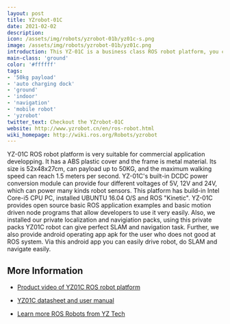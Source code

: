 ```yaml
---
layout: post
title: YZrobot-01C
date: 2021-02-02
description:
icon: /assets/img/robots/yzrobot-01b/yz01c-s.png
image: /assets/img/robots/yzrobot-01b/yz01c.png
introduction: This YZ-01C is a business class ROS robot platform, you can easily develope business robot with it
main-class: 'ground'
color: '#ffffff'
tags:
- '50kg payload'
- 'auto charging dock'
- 'ground'
- 'indoor'
- 'navigation'
- 'mobile robot'
- 'yzrobot'
twitter_text: Checkout the YZrobot-01C
website: http://www.yzrobot.cn/en/ros-robot.html
wiki_homepage: http://wiki.ros.org/Robots/yzrobot
---
```


YZ-01C ROS robot platform is very suitable for commercial application developping. It has a ABS plastic cover and the frame is metal material. 
Its size is 52x48x27cm, can payload up to 50KG, and the maximum walking speed can reach 1.5 meters per second. 
YZ-01C's built-in DCDC power conversion module can provide four different voltages of 5V, 12V and 24V, which can power many kinds robot sensors.
This platform has build-in Intel Core-i5 CPU PC, installed UBUNTU 16.04 O/S and ROS "Kinetic". 
YZ-01C provides open source basic ROS application examples and basic motion driven node programs that allow developers to use it very easily. 
Also, we installed our private localization and navigiation packs, using this private packs YZ01C robot can give perfect SLAM and navigation task.
Further, we also provide android operating app apk for the user who does not good at ROS system. Via this android app you can easily drive robot, 
do SLAM and navigate easily. 


## More Information
 * [ Product video of YZ01C ROS robot platform](https://youtu.be/vNUoZ3MrY5g )

 * [ YZ01C datasheet and user manual](http://www.yzrobot.cn/uploads/ROSYZ01C-MAN-EN-30.pdf )
 
 * [ Learn more ROS Robots from YZ Tech](http://www.yzrobot.cn/en/ )

